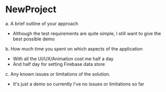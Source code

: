 # NewProject

a. A brief outline of your approach
- Although the test requirements are quite simple, I still want to give the best possible demo

b. How much time you spent on which aspects of the application
- With all the UI/UX/Animation cost me half a day
- And half day for setting Firebase data store

c. Any known issues or limitations of the solution.
- It's just a demo so currently I've no issues or limitations so far
